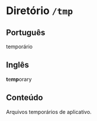 # Diretório `/tmp`

## Português

temporário


## Inglês

<b>t</b>e<b>mp</b>orary

## Conteúdo

Arquivos temporários de aplicativo.
